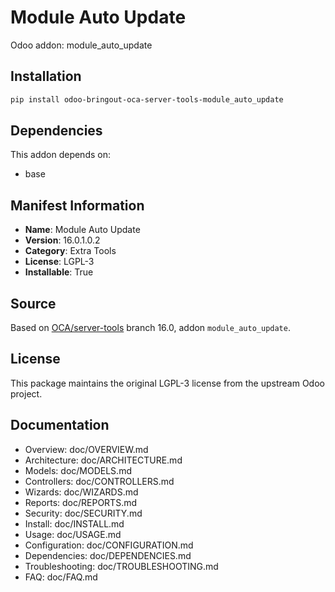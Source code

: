 # Module Auto Update

Odoo addon: module_auto_update

## Installation

```bash
pip install odoo-bringout-oca-server-tools-module_auto_update
```

## Dependencies

This addon depends on:
- base

## Manifest Information

- **Name**: Module Auto Update
- **Version**: 16.0.1.0.2
- **Category**: Extra Tools
- **License**: LGPL-3
- **Installable**: True

## Source

Based on [OCA/server-tools](https://github.com/OCA/server-tools) branch 16.0, addon `module_auto_update`.

## License

This package maintains the original LGPL-3 license from the upstream Odoo project.

## Documentation

- Overview: doc/OVERVIEW.md
- Architecture: doc/ARCHITECTURE.md
- Models: doc/MODELS.md
- Controllers: doc/CONTROLLERS.md
- Wizards: doc/WIZARDS.md
- Reports: doc/REPORTS.md
- Security: doc/SECURITY.md
- Install: doc/INSTALL.md
- Usage: doc/USAGE.md
- Configuration: doc/CONFIGURATION.md
- Dependencies: doc/DEPENDENCIES.md
- Troubleshooting: doc/TROUBLESHOOTING.md
- FAQ: doc/FAQ.md

